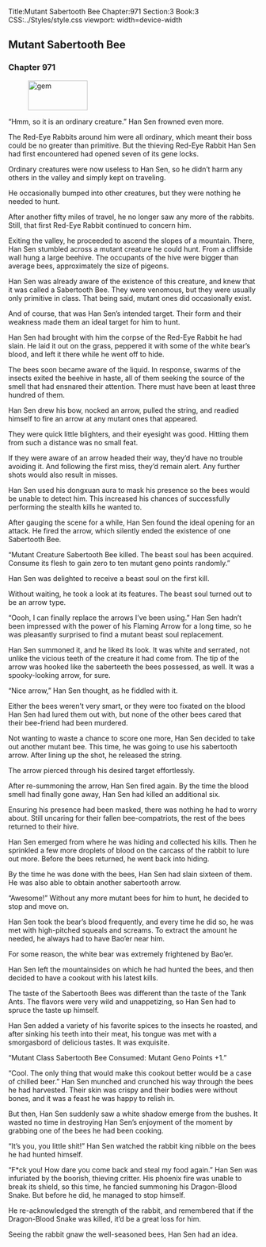 Title:Mutant Sabertooth Bee 
Chapter:971 
Section:3 
Book:3 
CSS:../Styles/style.css 
viewport: width=device-width
  
## Mutant Sabertooth Bee
### Chapter 971
  
<figure>
	<img src="../Images/gem.gif" alt="gem" id="gem" width="120" height="60" />
</figure>
  

  
“Hmm, so it is an ordinary creature.” Han Sen frowned even more.

The Red-Eye Rabbits around him were all ordinary, which meant their boss could be no greater than primitive. But the thieving Red-Eye Rabbit Han Sen had first encountered had opened seven of its gene locks.

Ordinary creatures were now useless to Han Sen, so he didn’t harm any others in the valley and simply kept on traveling.

He occasionally bumped into other creatures, but they were nothing he needed to hunt.

After another fifty miles of travel, he no longer saw any more of the rabbits. Still, that first Red-Eye Rabbit continued to concern him.

Exiting the valley, he proceeded to ascend the slopes of a mountain. There, Han Sen stumbled across a mutant creature he could hunt. From a cliffside wall hung a large beehive. The occupants of the hive were bigger than average bees, approximately the size of pigeons.

Han Sen was already aware of the existence of this creature, and knew that it was called a Sabertooth Bee. They were venomous, but they were usually only primitive in class. That being said, mutant ones did occasionally exist.

And of course, that was Han Sen’s intended target. Their form and their weakness made them an ideal target for him to hunt.

Han Sen had brought with him the corpse of the Red-Eye Rabbit he had slain. He laid it out on the grass, peppered it with some of the white bear’s blood, and left it there while he went off to hide.

The bees soon became aware of the liquid. In response, swarms of the insects exited the beehive in haste, all of them seeking the source of the smell that had ensnared their attention. There must have been at least three hundred of them.

Han Sen drew his bow, nocked an arrow, pulled the string, and readied himself to fire an arrow at any mutant ones that appeared.

They were quick little blighters, and their eyesight was good. Hitting them from such a distance was no small feat.

If they were aware of an arrow headed their way, they’d have no trouble avoiding it. And following the first miss, they’d remain alert. Any further shots would also result in misses.

Han Sen used his dongxuan aura to mask his presence so the bees would be unable to detect him. This increased his chances of successfully performing the stealth kills he wanted to.

After gauging the scene for a while, Han Sen found the ideal opening for an attack. He fired the arrow, which silently ended the existence of one Sabertooth Bee.

“Mutant Creature Sabertooth Bee killed. The beast soul has been acquired. Consume its flesh to gain zero to ten mutant geno points randomly.”

Han Sen was delighted to receive a beast soul on the first kill.

Without waiting, he took a look at its features. The beast soul turned out to be an arrow type.

“Oooh, I can finally replace the arrows I’ve been using.” Han Sen hadn’t been impressed with the power of his Flaming Arrow for a long time, so he was pleasantly surprised to find a mutant beast soul replacement.

Han Sen summoned it, and he liked its look. It was white and serrated, not unlike the vicious teeth of the creature it had come from. The tip of the arrow was hooked like the saberteeth the bees possessed, as well. It was a spooky-looking arrow, for sure.

“Nice arrow,” Han Sen thought, as he fiddled with it.

Either the bees weren’t very smart, or they were too fixated on the blood Han Sen had lured them out with, but none of the other bees cared that their bee-friend had been murdered.

Not wanting to waste a chance to score one more, Han Sen decided to take out another mutant bee. This time, he was going to use his sabertooth arrow. After lining up the shot, he released the string.

The arrow pierced through his desired target effortlessly.

After re-summoning the arrow, Han Sen fired again. By the time the blood smell had finally gone away, Han Sen had killed an additional six.

Ensuring his presence had been masked, there was nothing he had to worry about. Still uncaring for their fallen bee-compatriots, the rest of the bees returned to their hive.

Han Sen emerged from where he was hiding and collected his kills. Then he sprinkled a few more droplets of blood on the carcass of the rabbit to lure out more. Before the bees returned, he went back into hiding.

By the time he was done with the bees, Han Sen had slain sixteen of them. He was also able to obtain another sabertooth arrow.

“Awesome!” Without any more mutant bees for him to hunt, he decided to stop and move on.

Han Sen took the bear’s blood frequently, and every time he did so, he was met with high-pitched squeals and screams. To extract the amount he needed, he always had to have Bao’er near him.

For some reason, the white bear was extremely frightened by Bao’er.

Han Sen left the mountainsides on which he had hunted the bees, and then decided to have a cookout with his latest kills.

The taste of the Sabertooth Bees was different than the taste of the Tank Ants. The flavors were very wild and unappetizing, so Han Sen had to spruce the taste up himself.

Han Sen added a variety of his favorite spices to the insects he roasted, and after sinking his teeth into their meat, his tongue was met with a smorgasbord of delicious tastes. It was exquisite.

“Mutant Class Sabertooth Bee Consumed: Mutant Geno Points +1.”

“Cool. The only thing that would make this cookout better would be a case of chilled beer.” Han Sen munched and crunched his way through the bees he had harvested. Their skin was crispy and their bodies were without bones, and it was a feast he was happy to relish in.

But then, Han Sen suddenly saw a white shadow emerge from the bushes. It wasted no time in destroying Han Sen’s enjoyment of the moment by grabbing one of the bees he had been cooking.

“It’s you, you little shit!” Han Sen watched the rabbit king nibble on the bees he had hunted himself.

“F*ck you! How dare you come back and steal my food again.” Han Sen was infuriated by the boorish, thieving critter. His phoenix fire was unable to break its shield, so this time, he fancied summoning his Dragon-Blood Snake. But before he did, he managed to stop himself.

He re-acknowledged the strength of the rabbit, and remembered that if the Dragon-Blood Snake was killed, it’d be a great loss for him.

Seeing the rabbit gnaw the well-seasoned bees, Han Sen had an idea.